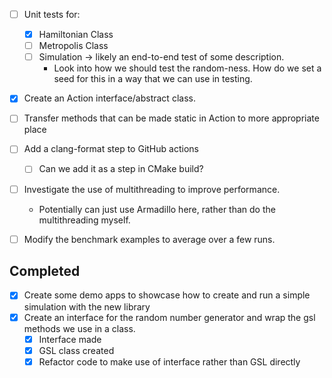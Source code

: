 - [ ] Unit tests for:
  - [x] Hamiltonian Class
  - [ ] Metropolis Class
  - [ ] Simulation -> likely an end-to-end test of some description.
    - Look into how we should test the random-ness. How do we set a seed for this in a way that we can use in testing.
- [x] Create an Action interface/abstract class. 

- [ ] Transfer methods that can be made static in Action to more appropriate place
- [ ] Add a clang-format step to GitHub actions
  - [ ] Can we add it as a step in CMake build?
- [ ] Investigate the use of multithreading to improve performance. 
  - Potentially can just use Armadillo here, rather than do the multithreading myself.
- [ ] Modify the benchmark examples to average over a few runs. 


## Completed
- [x] Create some demo apps to showcase how to create and run a simple simulation with the new library
- [x] Create an interface for the random number generator and wrap the gsl methods we use in a class.
  - [x] Interface made
  - [x] GSL class created
  - [x] Refactor code to make use of interface rather than GSL directly